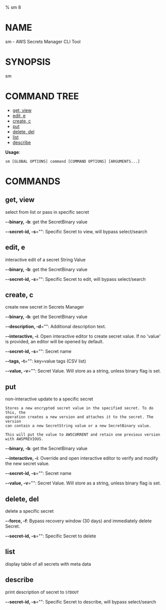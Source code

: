 % sm 8
# NAME
sm - AWS Secrets Manager CLI Tool
# SYNOPSIS
sm


# COMMAND TREE

- [get, view](#get-view)
- [edit, e](#edit-e)
- [create, c](#create-c)
- [put](#put)
- [delete, del](#delete-del)
- [list](#list)
- [describe](#describe)

**Usage**:
```
sm [GLOBAL OPTIONS] command [COMMAND OPTIONS] [ARGUMENTS...]
```

# COMMANDS

## get, view

select from list or pass in specific secret

**--binary, -b**: get the SecretBinary value

**--secret-id, -s**="": Specific Secret to view, will bypass select/search

## edit, e

interactive edit of a secret String Value

**--binary, -b**: get the SecretBinary value

**--secret-id, -s**="": Specific Secret to edit, will bypass select/search

## create, c

create new secret in Secrets Manager

**--binary, -b**: get the SecretBinary value

**--description, -d**="": Additional description text.

**--interactive, -i**: Open interactive editor to create secret value. If no 'value' is provided, an editor will be opened by default.

**--secret-id, -s**="": Secret name

**--tags, -t**="": key=value tags (CSV list)

**--value, -v**="": Secret Value. Will store as a string, unless binary flag is set.

## put

non-interactive update to a specific secret

```
Stores a new encrypted secret value in the specified secret. To do this, the 
operation creates a new version and attaches it to the secret. The version 
can contain a new SecretString value or a new SecretBinary value.

This will put the value to AWSCURRENT and retain one previous version 
with AWSPREVIOUS.
```

**--binary, -b**: get the SecretBinary value

**--interactive, -i**: Override and open interactive editor to verify and modify the new secret value.

**--secret-id, -s**="": Secret name

**--value, -v**="": Secret Value. Will store as a string, unless binary flag is set.

## delete, del

delete a specific secret

**--force, -f**: Bypass recovery window (30 days) and immediately delete Secret.

**--secret-id, -s**="": Specific Secret to delete

## list

display table of all secrets with meta data

## describe

print description of secret to `STDOUT`

**--secret-id, -s**="": Specific Secret to describe, will bypass select/search

